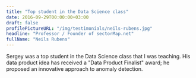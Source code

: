 ```yaml
---
title: "Top student in the Data Science class"
date: 2016-09-29T00:00:00+03:00
draft: false
profilePictureURL: "/img/testimonials/neils-rubens.jpg"
headline: "Professor / Founder of sectorMap.net"
fullName: "Neils Rubens"
---
```


Sergey was a top student in the Data Science class that I was teaching. His data product idea has received a "Data Product Finalist" award; he proposed an innovative approach to anomaly detection.
